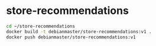 # store-recommendations
```sh
cd ~/store-recommendations
docker build -t debianmaster/store-recommendations:v1 .
docker push debianmaster/store-recommendations:v1
```
